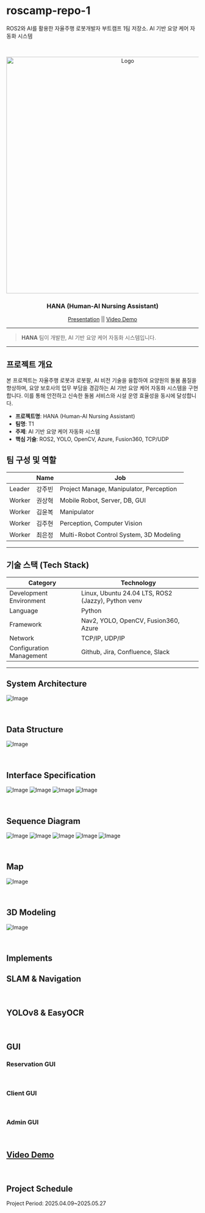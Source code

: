 # roscamp-repo-1
ROS2와 AI를 활용한 자율주행 로봇개발자 부트캠프 1팀 저장소. AI 기반 요양 케어 자동화 시스템

<br />
<p align="center">
  <a href="https://github.com/addinedu-roscamp-5th/roscamp-repo-1">
    <img src="https://github.com/user-attachments/assets/a59ce405-fc45-4c24-baba-a17441084595" alt="Logo" width="620px">
  </a>

  <h3 align="center">HANA (Human-AI Nursing Assistant)</h3>
  <p align="center">
    <a href="https://www.canva.com/design/DAGwfz6HCGg/3tjJYCF4NwBcRcOnqCbbjg/edit">Presentation</a>
    <a> || </a>
    <a href="https://youtu.be/28lv0X8Z07Q">Video Demo</a>
  </p>
</p>
<hr>

> **HANA** 팀이 개발한, AI 기반 요양 케어 자동화 시스템입니다. 

---

## 프로젝트 개요

본 프로젝트는 자율주행 로봇과 로봇팔, AI 비전 기술을 융합하여 요양원의 돌봄 품질을 향상하며, 요양 보호사의 업무 부담을 경감하는 AI 기반 요양 케어 자동화 시스템을 구현합니다.
이를 통해 안전하고 신속한 돌봄 서비스와 시설 운영 효율성을 동시에 달성합니다.

- **프로젝트명**: HANA (Human-AI Nursing Assistant)
- **팀명**: T1
- **주제**: AI 기반 요양 케어 자동화 시스템
- **핵심 기술**: ROS2, YOLO, OpenCV, Azure, Fusion360, TCP/UDP

## 팀 구성 및 역할
|        | Name | Job |
|--------|------|-----|
| Leader | 강주빈 |  Project Manage, Manipulator, Perception |   
| Worker | 권상혁 |  Mobile Robot, Server, DB, GUI |   
| Worker | 김윤복 |  Manipulator |    
| Worker | 김주현 |  Perception, Computer Vision | 
| Worker | 최은정 |  Multi-Robot Control System, 3D Modeling | 

---

## 기술 스택 (Tech Stack)
| Category | Technology |
|----------|------------|
| Development Environment	| Linux, Ubuntu 24.04 LTS, ROS2 (Jazzy), Python venv |
| Language | Python |
| Framework |	Nav2, YOLO, OpenCV, Fusion360, Azure |
| Network |	TCP/IP, UDP/IP |
| Configuration Management | Github, Jira, Confluence, Slack |


---

## System Architecture
![Image](https://github.com/user-attachments/assets/e4ae8608-5f9b-4ebd-b7c2-dd7db8775f8c)

<br >

## Data Structure
![Image](https://github.com/user-attachments/assets/9c227d2b-735e-447f-b443-378c764ac177)

<br >

## Interface Specification
![Image](https://github.com/user-attachments/assets/5980b5cf-c713-46f2-b932-a4a1e79b41f0)
![Image](https://github.com/user-attachments/assets/1ad8dcbe-bb60-4604-b8e8-d1728766a4c6)
![Image](https://github.com/user-attachments/assets/77c768c6-cb1d-4fd6-8569-78f131175441)
![Image](https://github.com/user-attachments/assets/86d3a779-1ed6-48c7-a054-6efef0a5ca3b)

<br >

## Sequence Diagram
![Image](https://github.com/user-attachments/assets/93c2a772-3cf0-4064-bf61-013953c38a1c)
![Image](https://github.com/user-attachments/assets/d79edd55-8f75-4c25-a874-2bc3c725babd)
![Image](https://github.com/user-attachments/assets/5cad0199-bd49-4cfc-ba54-cded051bed52)
![Image](https://github.com/user-attachments/assets/dd78f1ed-0975-4409-b1b6-00f302927d9a)
![Image](https://github.com/user-attachments/assets/eb78f408-9201-4f79-a414-2cef01e72076)

<br >

## Map
![Image](https://github.com/user-attachments/assets/70f208c6-8202-43f4-b70c-6ff377562111)

<br >

## 3D Modeling
![Image](https://github.com/user-attachments/assets/3137c0dc-7103-48db-94c8-5b9c5eff2d0a)

<br >



## Implements
## SLAM & Navigation

<br >

## YOLOv8 & EasyOCR

<br >

## GUI 
### Reservation GUI

<br >

### Client GUI

<br >

### Admin GUI

<br >

## <a href="https://youtu.be/28lv0X8Z07Q">Video Demo</a>

<br >

## Project Schedule
Project Period: 2025.04.09~2025.05.27

<br >
